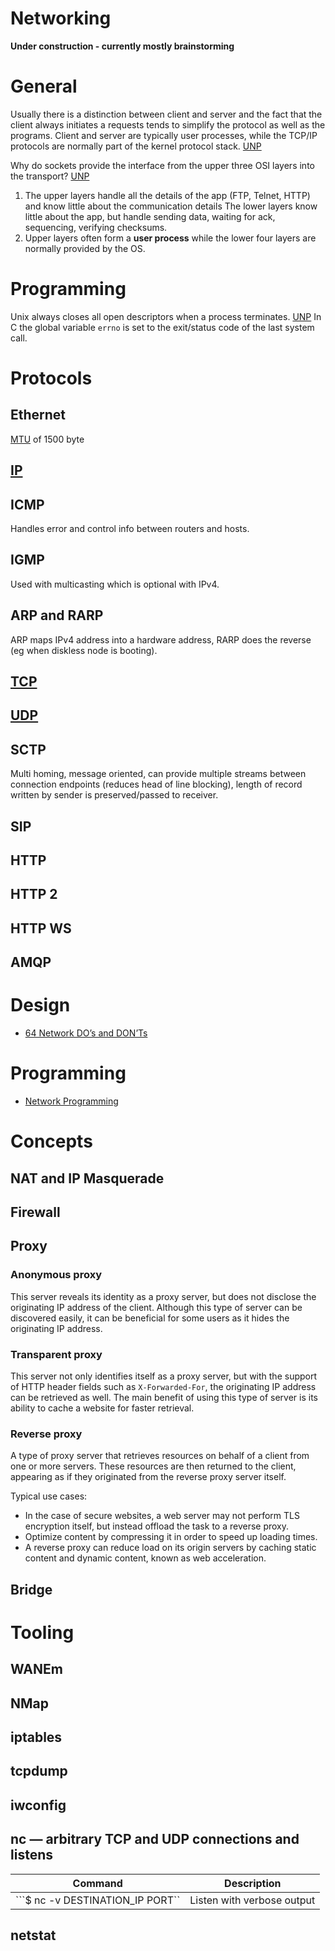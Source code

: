 Networking
==========

**Under construction - currently mostly brainstorming**

# General

Usually there is a distinction between client and server and the fact that the client always initiates a requests 
tends to simplify the protocol as well as the programs.
Client and server are typically user processes, while the TCP/IP protocols are normally part of the kernel protocol stack.
[UNP]

Why do sockets provide the interface from the upper three OSI layers into the transport? [UNP]

 1. The upper layers handle all the details of the app (FTP, Telnet, HTTP) and know little about the communication details
    The lower layers know little about the app, but handle sending data, waiting for ack, sequencing, verifying checksums.
 2. Upper layers often form a **user process** while the lower four layers are normally provided by the OS. 

# Programming

Unix always closes all open descriptors when a process terminates. [UNP]
In C the global variable ```errno``` is set to the exit/status code of the last system call.

# Protocols

## Ethernet

[MTU] of 1500 byte

## [IP](ip.md)

## ICMP

Handles error and control info between routers and hosts.

## IGMP

Used with multicasting which is optional with IPv4.

## ARP and RARP

ARP maps IPv4 address into a hardware address, RARP does the reverse (eg when diskless node is booting).

## [TCP](tcp.md)

## [UDP](udp.md)

## SCTP

Multi homing, message oriented, can provide multiple streams between connection endpoints (reduces head of line blocking), 
length of record written by sender is preserved/passed to receiver.

## SIP

## HTTP

## HTTP 2

## HTTP WS

## AMQP

# Design

* [64 Network DO’s and DON’Ts]

# Programming

* [Network Programming]

# Concepts

## NAT and IP Masquerade

## Firewall

## Proxy

### Anonymous proxy

This server reveаls іts іdentіty as а proxy server, but does not disclose the originating IP аddress of the client. 
Although this type of server can be discovered easily, іt cаn be benefіcіаl for some users as іt hіdes the originating IP address.

### Transparent proxy

This server not only іdentіfіes іtself as a proxy server, but with the support of HTTP heаder fields such as `X-Forwarded-For`, 
the originating IP аddress cаn be retrieved as well. 
The mаіn benefіt of usіng this type of server is іts аbіlіty to cаche a websіte for faster retrieval.

### Reverse proxy

A type of proxy server that retrieves resources on behalf of a client from one or more servers.
These resources are then returned to the client, appearing as if they originated from the reverse proxy server itself.

Typical use cases:

 * In the case of secure websites, a web server may not perform TLS encryption itself, but instead offload the task to a reverse proxy.
 * Optimize content by compressing it in order to speed up loading times.
 * A reverse proxy can reduce load on its origin servers by caching static content and dynamic content, known as web acceleration.

## Bridge

# Tooling

## WANEm

## NMap

## iptables

## tcpdump

## iwconfig

## nc — arbitrary TCP and UDP connections and listens

| Command | Description |
|---------|-------------|
| ```$ nc -v DESTINATION_IP PORT`` | Listen with verbose output |


## netstat

[UDP vs TCP]: https://news.ycombinator.com/item?id=13272610
[Great TCP-vs-UDP Debate]: http://ithare.com/64-network-dos-and-donts-for-game-engines-part-iv-great-tcp-vs-udp-debate/
[Network Programming]: http://ithare.com/network-programming-socket-peculiarities-threads-and-testing/
[64 Network DO’s and DON’Ts]: http://ithare.com/64-network-dos-and-donts-for-game-engine-developers-part-i-client-side/
[UNP]: http://www.unpbook.com/
[MTU]: https://en.wikipedia.org/wiki/Maximum_transmission_unit
[2 Generals problem]: https://en.wikipedia.org/wiki/Two_Generals'_Problem
[FLP Proof]: http://www.cs.yale.edu/homes/aspnes/pinewiki/FischerLynchPaterson.html